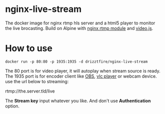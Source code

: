 # nginx-live-stream

The docker image for nginx rtmp hls server and a html5 player to monitor the live brocasting.
Build on Alpine with [nginx rtmp module](https://github.com/arut/nginx-rtmp-module) and [video.js](https://github.com/videojs).

# How to use
```
docker run -p 80:80 -p 1935:1935 -d drizztfire/nginx-live-stream
```

The 80 port is for video player, it will autoplay when stream source is ready.
The 1935 port is for encoder client like [OBS](https://obsproject.com/), [vlc player](https://www.videolan.org/) or webcam device. use the url below to streaming:

rtmp://the.server.tld/live 

The __Stream key__ input whatever you like. And don't use __Authentication__ option.
